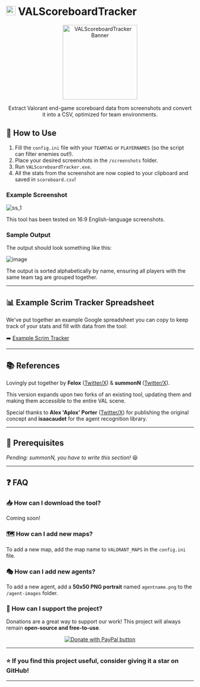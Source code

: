 # <img src="https://i.imgur.com/e9TqKPz.png" width=25  alt="VALScoreboardTracker Banner"/> VALScoreboardTracker 

<p align="center">
  <img src="https://i.imgur.com/e9TqKPz.png" width=200 alt="VALScoreboardTracker Banner"/>
</p>

<p align="center">
  Extract Valorant end-game scoreboard data from screenshots and convert it into a CSV, optimized for team environments. 
</p>

## 🚀 How to Use

1. Fill the `config.ini` file with your `TEAMTAG` or `PLAYERNAMES` (so the script can filter enemies out!).
2. Place your desired screenshots in the `/screenshots` folder.
3. Run `VALScoreboardTracker.exe`.
4. All the stats from the screenshot are now copied to your clipboard and saved in `scoreboard.csv`!

### Example Screenshot

![ss_1](https://user-images.githubusercontent.com/57774007/220695198-47f6b995-b1e4-4fc8-83f6-46325065e388.png)

This tool has been tested on 16:9 English-language screenshots.

### Sample Output

The output should look something like this:

![image](https://user-images.githubusercontent.com/57774007/220700904-34984cfc-61cd-4004-b12f-9393d50e6664.png)

The output is sorted alphabetically by name, ensuring all players with the same team tag are grouped together.

---

## 📊 Example Scrim Tracker Spreadsheet

We've put together an example Google spreadsheet you can copy to keep track of your stats and fill with data from the tool:

➡️ [Example Scrim Tracker](https://docs.google.com/spreadsheets/d/1N7p1be3Yw2lM5oGfvo3qUTSEXE2f-QyXYMvSeXKH7sc/edit?gid=626882904#gid=626882904)

---

## 📚 References

Lovingly put together by **Felox** ([Twitter/X](https://x.com/felox210)) & **summonN** ([Twitter/X](https://x.com/summonhalfa)).

This version expands upon two forks of an existing tool, updating them and making them accessible to the entire VAL scene.

Special thanks to **Alex 'Aplox' Porter** ([Twitter/X](https://twitter.com/_Aplox)) for publishing the original concept and **isaacaudet** for the agent recognition library.

---

## 🔧 Prerequisites

*Pending: summonN, you have to write this section!* 😆

---

## ❓ FAQ

### 📥 How can I download the tool?
Coming soon!

### 🗺️ How can I add new maps?
To add a new map, add the map name to `VALORANT_MAPS` in the `config.ini` file.

### 🎭 How can I add new agents?
To add a new agent, add a **50x50 PNG portrait** named `agentname.png` to the `/agent-images` folder.

### 💖 How can I support the project?
Donations are a great way to support our work! This project will always remain **open-source and free-to-use**.

<p align="center">
  <a href="https://www.paypal.com/donate?hosted_button_id=DXG78P2TZUEJL">
    <img src="https://www.paypalobjects.com/en_US/IT/i/btn/btn_donateCC_LG.gif" alt="Donate with PayPal button" />
  </a>
</p>


---

### ⭐ If you find this project useful, consider giving it a **star** on GitHub!

---


